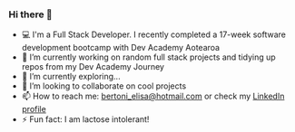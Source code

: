 ### Hi there 👋

- 💻 I'm a Full Stack Developer. I recently completed a 17-week software development bootcamp with Dev Academy Aotearoa
- 🔭 I’m currently working on random full stack projects and tidying up repos from my Dev Academy Journey
- 🌱 I’m currently exploring...
- 👯 I’m looking to collaborate on cool projects 
- 📫 How to reach me: bertoni_elisa@hotmail.com or check my [LinkedIn profile](https://www.linkedin.com/in/elisa-bertoni-dev/)
- ⚡ Fun fact: I am lactose intolerant!

